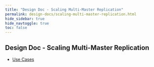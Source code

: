 ```yaml
---
title: "Design Doc - Scaling Multi-Master Replication"
permalink: design-docs/scaling-multi-master-replication.html
hide_sidebar: true
hide_navtoggle: true
toc: false
---
```


## Design Doc - Scaling Multi-Master Replication

* [Use Cases](use-cases.md)
